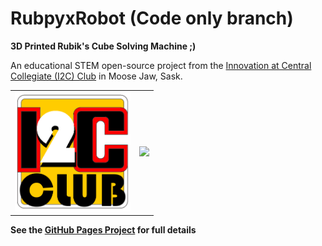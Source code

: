 # RubpyxRobot (Code only branch)
**3D Printed Rubik's Cube Solving Machine ;)**

An educational STEM open-source project from the [Innovation at Central Collegiate (I2C) Club](https://schools.prairiesouth.ca/centralcollegiate/) in Moose Jaw, Sask.

<table style="border:0px;">
  <tr style="border:0px;">
   <td style="border:0px;"><img width="185px" src="./images/I2C.png"></td>
   <td style="border:0px;"><img width="700px" src="./images/finish_solve.gif"></td>
  </tr>
</table>

**See the [GitHub Pages Project](https://ryan-brazeal-ufl.github.io/RubpyxRobot/) for full details**
